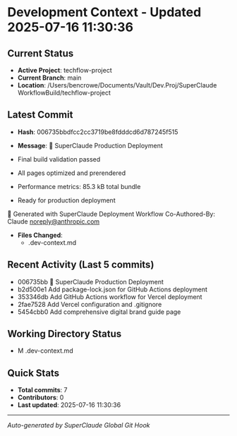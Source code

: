 # Development Context - Updated 2025-07-16 11:30:36

## Current Status
- **Active Project**: techflow-project
- **Current Branch**: main
- **Location**: /Users/bencrowe/Documents/Vault/Dev.Proj/SuperClaude WorkflowBuild/techflow-project

## Latest Commit
- **Hash**: 006735bbdfcc2cc3719be8fdddcd6d787245f515
- **Message**: 🚀 SuperClaude Production Deployment

- Final build validation passed
- All pages optimized and prerendered
- Performance metrics: 85.3 kB total bundle
- Ready for production deployment

🤖 Generated with SuperClaude Deployment Workflow
Co-Authored-By: Claude <noreply@anthropic.com>
- **Files Changed**: 
  - .dev-context.md

## Recent Activity (Last 5 commits)
- 006735bb 🚀 SuperClaude Production Deployment
- b2d500e1 Add package-lock.json for GitHub Actions deployment
- 353346db Add GitHub Actions workflow for Vercel deployment
- 2fae7528 Add Vercel configuration and .gitignore
- 5454cbb0 Add comprehensive digital brand guide page

## Working Directory Status
-  M .dev-context.md

## Quick Stats
- **Total commits**: 7
- **Contributors**: 0
- **Last updated**: 2025-07-16 11:30:36

---
*Auto-generated by SuperClaude Global Git Hook*
